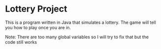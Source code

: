 # Lottery Project
This is a program written in Java that simulates a lottery. The game will tell you how to play once you are in.

Note: There are too many global variables so I will try to fix that but the code still works
